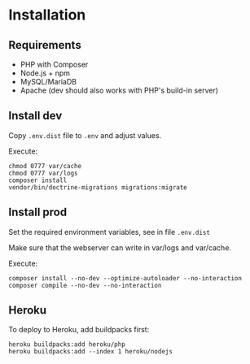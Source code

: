 # Installation

## Requirements

- PHP with Composer
- Node.js + npm
- MySQL/MariaDB
- Apache (dev should also works with PHP's build-in server)

## Install dev

Copy `.env.dist` file to `.env` and adjust values.

Execute:
```
chmod 0777 var/cache
chmod 0777 var/logs
composer install
vendor/bin/doctrine-migrations migrations:migrate
```

## Install prod

Set the required environment variables, see in file `.env.dist`

Make sure that the webserver can write in var/logs and var/cache.

Execute:
```
composer install --no-dev --optimize-autoloader --no-interaction
composer compile --no-dev --no-interaction
```

## Heroku

To deploy to Heroku, add buildpacks first:
```
heroku buildpacks:add heroku/php
heroku buildpacks:add --index 1 heroku/nodejs
```
